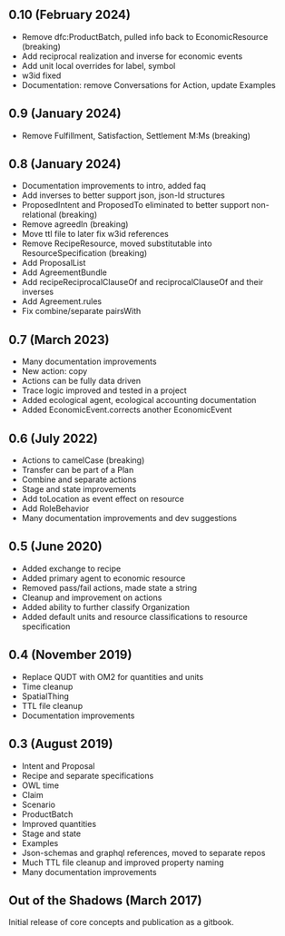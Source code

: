 ## 0.10 (February 2024)

- Remove dfc:ProductBatch, pulled info back to EconomicResource (breaking)
- Add reciprocal realization and inverse for economic events
- Add unit local overrides for label, symbol
- w3id fixed
- Documentation: remove Conversations for Action, update Examples

## 0.9 (January 2024)

- Remove Fulfillment, Satisfaction, Settlement M:Ms (breaking)

## 0.8 (January 2024)

- Documentation improvements to intro, added faq
- Add inverses to better support json, json-ld structures
- ProposedIntent and ProposedTo eliminated to better support non-relational (breaking)
- Remove agreedIn (breaking)
- Move ttl file to later fix w3id references
- Remove RecipeResource, moved substitutable into ResourceSpecification (breaking)
- Add ProposalList
- Add AgreementBundle
- Add recipeReciprocalClauseOf and reciprocalClauseOf and their inverses
- Add Agreement.rules
- Fix combine/separate pairsWith

## 0.7 (March 2023)

- Many documentation improvements
- New action: copy
- Actions can be fully data driven
- Trace logic improved and tested in a project
- Added ecological agent, ecological accounting documentation
- Added EconomicEvent.corrects another EconomicEvent

## 0.6 (July 2022)

- Actions to camelCase (breaking)
- Transfer can be part of a Plan
- Combine and separate actions
- Stage and state improvements
- Add toLocation as event effect on resource
- Add RoleBehavior
- Many documentation improvements and dev suggestions

## 0.5 (June 2020)

- Added exchange to recipe
- Added primary agent to economic resource
- Removed pass/fail actions, made state a string
- Cleanup and improvement on actions
- Added ability to further classify Organization
- Added default units and resource classifications to resource specification

## 0.4 (November 2019)

- Replace QUDT with OM2 for quantities and units
- Time cleanup
- SpatialThing
- TTL file cleanup
- Documentation improvements

## 0.3 (August 2019)

- Intent and Proposal
- Recipe and separate specifications
- OWL time
- Claim
- Scenario
- ProductBatch
- Improved quantities
- Stage and state
- Examples
- Json-schemas and graphql references, moved to separate repos
- Much TTL file cleanup and improved property naming
- Many documentation improvements

## Out of the Shadows (March 2017)

Initial release of core concepts and publication as a gitbook.
